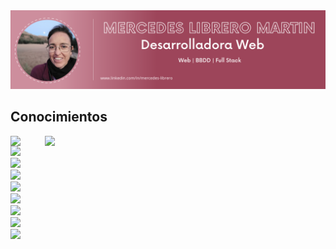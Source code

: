 <div id="header" align="center">
  <img decoding="async" src="https://github.com/Mercedes-Librero/Mercedes-Librero/blob/main/1.png" width="800"/>
    </div>


## Conocimientos
<div style=" display:flex;gap:100px 100px;column-gap: 20px;row-gap: 10px;">
  <img src="https://cdn.jsdelivr.net/gh/devicons/devicon@latest/icons/angular/angular-original.svg" width="35" hegth="35" />
  <img src="https://cdn.jsdelivr.net/gh/devicons/devicon@latest/icons/angular/angular-original.svg" width="35" hegth="35" />
</div>
<div><img src="https://cdn.jsdelivr.net/gh/devicons/devicon@latest/icons/csharp/csharp-original.svg" width="35" hegth="35" /></div>
<div><img src="https://cdn.jsdelivr.net/gh/devicons/devicon@latest/icons/typescript/typescript-original.svg" width="35" hegth="35"/></div>
<div><img src="https://cdn.jsdelivr.net/gh/devicons/devicon@latest/icons/sqldeveloper/sqldeveloper-original.svg"  width="35" hegth="35"/></div>
<div><img src="https://cdn.jsdelivr.net/gh/devicons/devicon@latest/icons/mysql/mysql-original.svg" width="35" hegth="35" /></div>
<div><img src="https://cdn.jsdelivr.net/gh/devicons/devicon@latest/icons/github/github-original.svg"  width="35" hegth="35"/></div>
<div><img src="https://cdn.jsdelivr.net/gh/devicons/devicon@latest/icons/javascript/javascript-original.svg" width="35" hegth="35" /></div>
<div><img src="https://cdn.jsdelivr.net/gh/devicons/devicon@latest/icons/php/php-plain.svg"  width="35" hegth="35"/></div>
<div><img src="https://cdn.jsdelivr.net/gh/devicons/devicon@latest/icons/html5/html5-original.svg" width="35" hegth="35" /></div>
          



<!--
**Mercedes-Librero/Mercedes-Librero** is a ✨ _special_ ✨ repository because its `README.md` (this file) appears on your GitHub profile.

Here are some ideas to get you started:

- 🔭 I’m currently working on ...
- 🌱 I’m currently learning ...
- 👯 I’m looking to collaborate on ...
- 🤔 I’m looking for help with ...
- 💬 Ask me about ...
- 📫 How to reach me: ...
- 😄 Pronouns: ...
- ⚡ Fun fact: ...
-->
